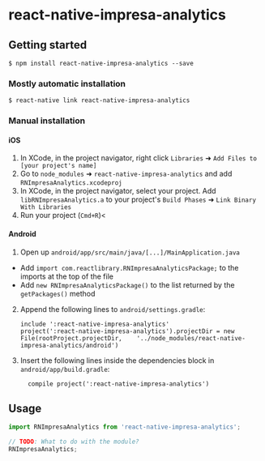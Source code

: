 # react-native-impresa-analytics

## Getting started

`$ npm install react-native-impresa-analytics --save`

### Mostly automatic installation

`$ react-native link react-native-impresa-analytics`

### Manual installation


#### iOS

1. In XCode, in the project navigator, right click `Libraries` ➜ `Add Files to [your project's name]`
2. Go to `node_modules` ➜ `react-native-impresa-analytics` and add `RNImpresaAnalytics.xcodeproj`
3. In XCode, in the project navigator, select your project. Add `libRNImpresaAnalytics.a` to your project's `Build Phases` ➜ `Link Binary With Libraries`
4. Run your project (`Cmd+R`)<

#### Android

1. Open up `android/app/src/main/java/[...]/MainApplication.java`
  - Add `import com.reactlibrary.RNImpresaAnalyticsPackage;` to the imports at the top of the file
  - Add `new RNImpresaAnalyticsPackage()` to the list returned by the `getPackages()` method
2. Append the following lines to `android/settings.gradle`:
  	```
  	include ':react-native-impresa-analytics'
  	project(':react-native-impresa-analytics').projectDir = new File(rootProject.projectDir, 	'../node_modules/react-native-impresa-analytics/android')
  	```
3. Insert the following lines inside the dependencies block in `android/app/build.gradle`:
  	```
      compile project(':react-native-impresa-analytics')
  	```


## Usage
```javascript
import RNImpresaAnalytics from 'react-native-impresa-analytics';

// TODO: What to do with the module?
RNImpresaAnalytics;
```
  